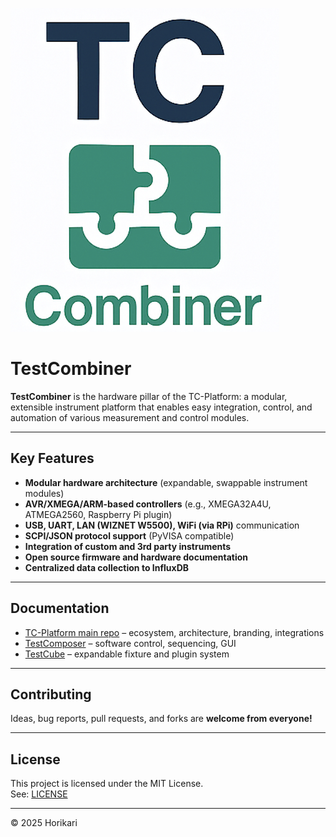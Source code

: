 ![TestCombiner logo](./Combiner.png)

# TestCombiner

**TestCombiner** is the hardware pillar of the TC-Platform: a modular, extensible instrument platform that enables easy integration, control, and automation of various measurement and control modules.

---

## Key Features

- **Modular hardware architecture** (expandable, swappable instrument modules)
- **AVR/XMEGA/ARM-based controllers** (e.g., XMEGA32A4U, ATMEGA2560, Raspberry Pi plugin)
- **USB, UART, LAN (WIZNET W5500), WiFi (via RPi)** communication
- **SCPI/JSON protocol support** (PyVISA compatible)
- **Integration of custom and 3rd party instruments**
- **Open source firmware and hardware documentation**
- **Centralized data collection to InfluxDB**

---

## Documentation

- [TC-Platform main repo](https://github.com/Horikari/TC-Platform) – ecosystem, architecture, branding, integrations
- [TestComposer](https://github.com/Horikari/TestComposer) – software control, sequencing, GUI
- [TestCube](https://github.com/Horikari/TestCube) – expandable fixture and plugin system

---

## Contributing

Ideas, bug reports, pull requests, and forks are **welcome from everyone!**

---

## License

This project is licensed under the MIT License.  
See: [LICENSE](LICENSE)

---

© 2025 Horikari
